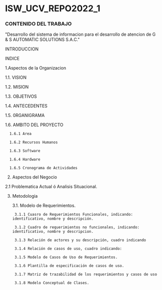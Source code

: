 # ISW_UCV_REPO2022_1
### CONTENIDO DEL TRABAJO

"Desarrollo del sistema de informacion para el desarrollo de atencion de G & S AUTOMATIC SOLUTIONS S.A.C."

INTRODUCCION

INDICE

1.Aspectos de la Organizacion

  1.1. VISION

  1.2. MISION

  1.3. OBJETIVOS

  1.4. ANTECEDENTES

  1.5. 0RGANIGRAMA

  1.6. AMBITO DEL PROYECTO

      1.6.1 Area

      1.6.2 Recursos Humanos

      1.6.3 Software

      1.6.4 Hardware

      1.6.5 Cronograma de Actividades

2. Aspectos del Negocio
  
  2.1 Problematica Actual ó Analisis Situacional.
  
3. Metodologia
 
   3.1. Modelo de Requerimientos.
   
        3.1.1 Cuasro de Requerimientos Funcionales, indicando: identificativo, nombre y descripción.
      
        3.1.2 Cuadro de requerimientos no funcionales, indicando: identificativo, nombre y descripcion.
      
        3.1.3 Relación de actores y su descripción, cuadro indicando
         
        3.1.4 Relación de casos de uso, cuadro indicando:
      
        3.1.5 Modelo de Casos de Uso de Requerimientos.
      
        3.1.6 Plantilla de especificación de casos de uso.
      
        3.1.7 Matriz de trazabilidad de los requerimientos y casos de uso 
      
        3.1.8 Modelo Conceptual de Clases.
